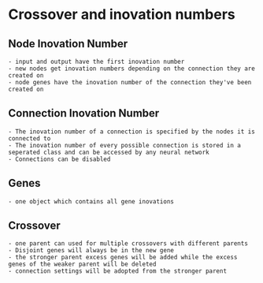 # Crossover and inovation numbers

## Node Inovation Number

    - input and output have the first inovation number
    - new nodes get inovation numbers depending on the connection they are created on
    - node genes have the inovation number of the connection they've been created on

## Connection Inovation Number

    - The inovation number of a connection is specified by the nodes it is connected to
    - The inovation number of every possible connection is stored in a seperated class and can be accessed by any neural network
    - Connections can be disabled

## Genes

    - one object which contains all gene inovations

## Crossover

    - one parent can used for multiple crossovers with different parents
    - Disjoint genes will always be in the new gene
    - the stronger parent excess genes will be added while the excess genes of the weaker parent will be deleted
    - connection settings will be adopted from the stronger parent

